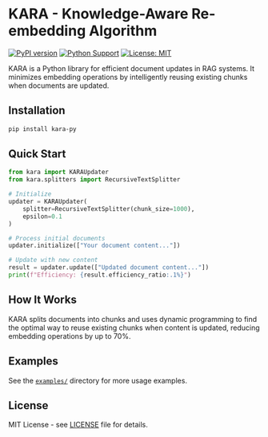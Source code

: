 # KARA - Knowledge-Aware Re-embedding Algorithm

[![PyPI version](https://badge.fury.io/py/kara-py.svg)](https://badge.fury.io/py/kara-py)
[![Python Support](https://img.shields.io/pypi/pyversions/kara-py.svg)](https://pypi.org/project/kara-py/)
[![License: MIT](https://img.shields.io/badge/License-MIT-yellow.svg)](https://opensource.org/licenses/MIT)

KARA is a Python library for efficient document updates in RAG systems. It minimizes embedding operations by intelligently reusing existing chunks when documents are updated.

## Installation

```bash
pip install kara-py
```

## Quick Start

```python
from kara import KARAUpdater
from kara.splitters import RecursiveTextSplitter

# Initialize
updater = KARAUpdater(
    splitter=RecursiveTextSplitter(chunk_size=1000),
    epsilon=0.1
)

# Process initial documents
updater.initialize(["Your document content..."])

# Update with new content
result = updater.update(["Updated document content..."])
print(f"Efficiency: {result.efficiency_ratio:.1%}")
```

## How It Works

KARA splits documents into chunks and uses dynamic programming to find the optimal way to reuse existing chunks when content is updated, reducing embedding operations by up to 70%.

## Examples

See the [`examples/`](examples/) directory for more usage examples.

## License

MIT License - see [LICENSE](LICENSE) file for details.
